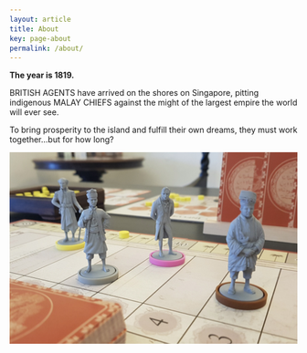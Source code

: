 ```yaml
---
layout: article
title: About
key: page-about
permalink: /about/
---
```


**The year is 1819.**

BRITISH AGENTS have arrived on the shores on Singapore, pitting indigenous MALAY CHIEFS against the might of the largest empire the world will ever see.

To bring prosperity to the island and fulfill their own dreams, they must work together...but for how long?

<img src="/assets/images/minis1.jpg" alt="Four tabletop miniatures on a game board.">